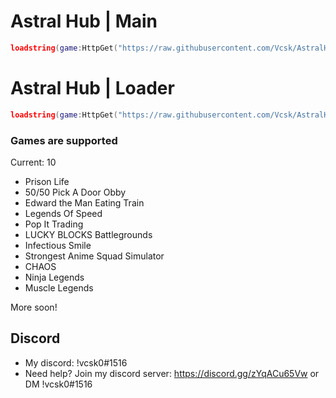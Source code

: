 # Astral Hub | Main

```lua
loadstring(game:HttpGet("https://raw.githubusercontent.com/Vcsk/AstralHub/main/Main.lua"))()
```

# Astral Hub | Loader

```lua
loadstring(game:HttpGet("https://raw.githubusercontent.com/Vcsk/AstralHub/main/Loader.lua"))()
```

### Games are supported
Current: 10

- Prison Life
- 50/50 Pick A Door Obby
- Edward the Man Eating Train
- Legends Of Speed
- Pop It Trading
- LUCKY BLOCKS Battlegrounds
- Infectious Smile
- Strongest Anime Squad Simulator
- CHAOS
- Ninja Legends
- Muscle Legends

More soon!

## Discord
- My discord: !vcsk0#1516
- Need help? Join my discord server: https://discord.gg/zYqACu65Vw or DM !vcsk0#1516
